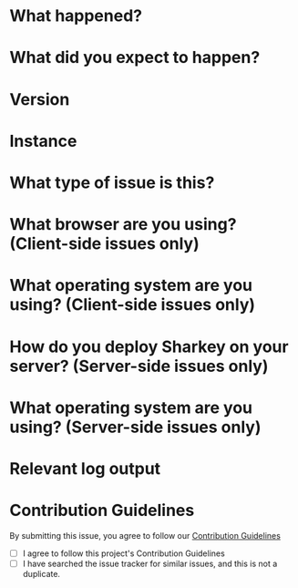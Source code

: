<!-- 💖 Thanks for taking the time to fill out this bug report!
💁 Having trouble with deployment? [Ask the support chat.](https://discord.gg/4qUhaeeHmm)
🔒 Found a security vulnerability? [Please disclose it responsibly.](https://github.com/ktncode/misskey/-/blob/develop/SECURITY.md)
🤝 By submitting this feature request, you agree to follow our [Contribution Guidelines.](https://github.com/ktncode/misskey/-/blob/develop/CONTRIBUTING.md) -->

# **What happened?**
<!-- Please give us a brief description of what happened. -->

# **What did you expect to happen?**
<!-- Please give us a brief description of what you expected to happen. -->

# **Version**
<!-- What version of Sharkey is your instance running? You can find this by clicking your instance's logo at the top left and then clicking instance information. -->

# **Instance**
<!-- What instance of Sharkey are you using? -->

# **What type of issue is this?**
<!-- If this happens on your device and has to do with the user interface, it's client-side. If this happens on either with the API or the backend, or you got a server-side error in the client, it's server-side. -->

# **What browser are you using? (Client-side issues only)**

# **What operating system are you using? (Client-side issues only)**

# **How do you deploy Sharkey on your server? (Server-side issues only)**

# **What operating system are you using? (Server-side issues only)**

# **Relevant log output**
<!-- Please copy and paste any relevant log output. You can find your log by inspecting the page, and going to the "console" tab. This will be automatically formatted into code, so no need for backticks. -->

# **Contribution Guidelines**
By submitting this issue, you agree to follow our [Contribution Guidelines](https://github.com/ktncode/misskey/-/blob/develop/CONTRIBUTING.md)
- [ ] I agree to follow this project's Contribution Guidelines
- [ ] I have searched the issue tracker for similar issues, and this is not a duplicate.
